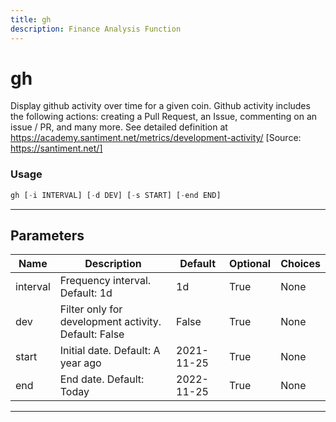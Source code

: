 ```yaml
---
title: gh
description: Finance Analysis Function
---
```


# gh

Display github activity over time for a given coin. Github activity includes the following actions: creating a Pull Request, an Issue, commenting on an issue / PR, and many more. See detailed definition at https://academy.santiment.net/metrics/development-activity/ [Source: https://santiment.net/]

### Usage

```python
gh [-i INTERVAL] [-d DEV] [-s START] [-end END]
```

---

## Parameters

| Name | Description | Default | Optional | Choices |
| ---- | ----------- | ------- | -------- | ------- |
| interval | Frequency interval. Default: 1d | 1d | True | None |
| dev | Filter only for development activity. Default: False | False | True | None |
| start | Initial date. Default: A year ago | 2021-11-25 | True | None |
| end | End date. Default: Today | 2022-11-25 | True | None |

---
